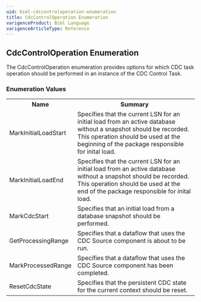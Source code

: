 ```yaml
---
uid: biml-cdccontroloperation-enumeration
title: CdcControlOperation Enumeration
varigenceProduct: Biml Language
varigenceArticleType: Reference
---
```


## CdcControlOperation Enumeration<div class="LanguageSummary"><div class ="SummaryItem">The CdcControlOperation enumeration provides options for which CDC task operation should be performed in an instance of the CDC Control Task.</div></div><div class="EnumValueGroup">### Enumeration Values<table id="EnumValue" class="MemberList"><tbody><tr><th class="MemberNameColumnHeader">Name</th><th class="MemberSummaryColumnHeader">Summary</th></tr><tr class="cd0"><td class="MemberName">MarkInitialLoadStart</td><td class="MemberSummary"><div class ="SummaryItem">Specifies that the current LSN for an initial load from an active database without a snapshot should be recorded.  This operation should be used at the beginning of the package responsible for inital load.</div></td></tr><tr class="cd1"><td class="MemberName">MarkInitialLoadEnd</td><td class="MemberSummary"><div class ="SummaryItem">Specifies that the current LSN for an initial load from an active database without a snapshot should be recorded.  This operation should be used at the end of the package responsible for inital load.</div></td></tr><tr class="cd0"><td class="MemberName">MarkCdcStart</td><td class="MemberSummary"><div class ="SummaryItem">Specifies that an initial load from a database snapshot should be performed.</div></td></tr><tr class="cd1"><td class="MemberName">GetProcessingRange</td><td class="MemberSummary"><div class ="SummaryItem">Specifies that a dataflow that uses the CDC Source component is about to be run.</div></td></tr><tr class="cd0"><td class="MemberName">MarkProcessedRange</td><td class="MemberSummary"><div class ="SummaryItem">Specifies that a dataflow that uses the CDC Source component has been completed.</div></td></tr><tr class="cd1"><td class="MemberName">ResetCdcState</td><td class="MemberSummary"><div class ="SummaryItem">Specifies that the persistent CDC state for the current context should be reset.</div></td></tr></tbody></table></div>